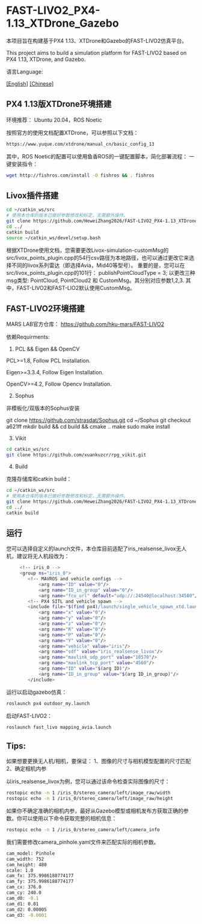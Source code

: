 # FAST-LIVO2_PX4-1.13_XTDrone_Gazebo

本项目旨在构建基于PX4 1.13、XTDrone和Gazebo的FAST-LIVO2仿真平台。

This project aims to build a simulation platform for FAST-LIVO2 based on PX4 1.13, XTDrone, and Gazebo.

语言Language:

[[English]](https://github.com/HeweiZhang2026/FAST-LIVO2_PX4-1.13_XTDrone_Gazebo/blob/main/README.md) [[Chinese]](https://github.com/HeweiZhang2026/FAST-LIVO2_PX4-1.13_XTDrone_Gazebo/blob/main/README.md)


## PX4 1.13版XTDrone环境搭建
环境推荐：
Ubuntu 20.04，ROS Noetic

按照官方的使用文档配置XTDrone，可以参照以下文档：

```bash
https://www.yuque.com/xtdrone/manual_cn/basic_config_13
```

其中，ROS Noetic的配置可以使用鱼香ROS的一键配置脚本，简化部署流程：
一键安装指令：

```bash
wget http://fishros.com/install -O fishros && . fishros
```

## Livox插件搭建

```bash
cd ~/catkin_ws/src
# 使用本仓库的版本已做好参数修改和标定，无需额外操作。
git clone https://github.com/HeweiZhang2026/FAST-LIVO2_PX4-1.13_XTDrone_Gazebo
cd ../
catkin build
source ~/catkin_ws/devel/setup.bash
```

根据XTDrone使用文档，您需要更改Livox-simulation-customMsg的src/livox_points_plugin.cpp的54行csv路径为本地路径，也可以通过更改它来选择不同的livox系列雷达（即选择Avia，Mid40等型号）。
重要的是，您可以在src/livox_points_plugin.cpp的101行：
publishPointCloudType = 3;
以更改三种msg类型: PointCloud, PointCloud2 和 CustomMsg。其分别对应参数1,2,3.
其中，FAST-LIVO2和FAST-LIO2默认使用CustomMsg。


## FAST-LIVO2环境搭建

MARS LAB官方仓库：
https://github.com/hku-mars/FAST-LIVO2

依赖Requirments:

1. PCL && Eigen && OpenCV

PCL>=1.8, Follow PCL Installation.

Eigen>=3.3.4, Follow Eigen Installation.

OpenCV>=4.2, Follow Opencv Installation.

2. Sophus

非模板化/双版本的Sophus安装

git clone https://github.com/strasdat/Sophus.git
cd ~/Sophus
git checkout a621ff
mkdir build && cd build && cmake ..
make
sudo make install

3. Vikit

```bash
cd catkin_ws/src
git clone https://github.com/xuankuzcr/rpg_vikit.git
```

4. Build

克隆存储库和catkin build：

```bash
cd ~/catkin_ws/src
# 使用本仓库的版本已做好参数修改和标定，无需额外操作。
git clone https://github.com/HeweiZhang2026/FAST-LIVO2_PX4-1.13_XTDrone_Gazebo
cd ../
catkin build
```


## 运行
您可以选择自定义的launch文件，本仓库目前适配了iris_realsense_livox无人机，建议将无人机段改为：

```bash
     <!-- iris_0 -->
     <group ns="iris_0">
        <!-- MAVROS and vehicle configs -->
            <arg name="ID" value="0"/>
            <arg name="ID_in_group" value="0"/>
            <arg name="fcu_url" default="udp://:24540@localhost:34580"/>
        <!-- PX4 SITL and vehicle spawn -->
        <include file="$(find px4)/launch/single_vehicle_spawn_xtd.launch">
            <arg name="x" value="0"/>
            <arg name="y" value="0"/>
            <arg name="z" value="0"/>
            <arg name="R" value="0"/>
            <arg name="P" value="0"/>
            <arg name="Y" value="0"/>
            <arg name="vehicle" value="iris"/>
            <arg name="sdf" value="iris_realsense_livox"/>
            <arg name="mavlink_udp_port" value="18570"/>
            <arg name="mavlink_tcp_port" value="4560"/>
            <arg name="ID" value="$(arg ID)"/>
            <arg name="ID_in_group" value="$(arg ID_in_group)"/>
        </include>
```

运行以启动gazebo仿真：

```bash
roslaunch px4 outdoor_my.launch
```

启动FAST-LIVO2：

```bash
roslaunch fast_livo mapping_avia.launch
```

## Tips:

如果想要更换无人机/相机，要保证：
1、图像的尺寸与相机模型配置的尺寸匹配
2、确定相机内参

以iris_realsense_livox为例，您可以通过该命令检查实际图像的尺寸：

```bash
rostopic echo -n 1 /iris_0/stereo_camera/left/image_raw/width
rostopic echo -n 1 /iris_0/stereo_camera/left/image_raw/height
```

如果你不确定准确的相机内参，最好从Gazebo模型或相机发布方获取正确的参数。你可以使用以下命令获取完整的相机信息：

```bash
rostopic echo -n 1 /iris_0/stereo_camera/left/camera_info
```

我们需要修改camera_pinhole.yaml文件来匹配实际的相机参数。

```bash
cam_model: Pinhole
cam_width: 752
cam_height: 480
scale: 1.0
cam_fx: 375.9986188774177
cam_fy: 375.9986188774177
cam_cx: 376.0
cam_cy: 240.0
cam_d0: -0.1
cam_d1: 0.01
cam_d2: 0.00005
cam_d3: -0.0001
```
